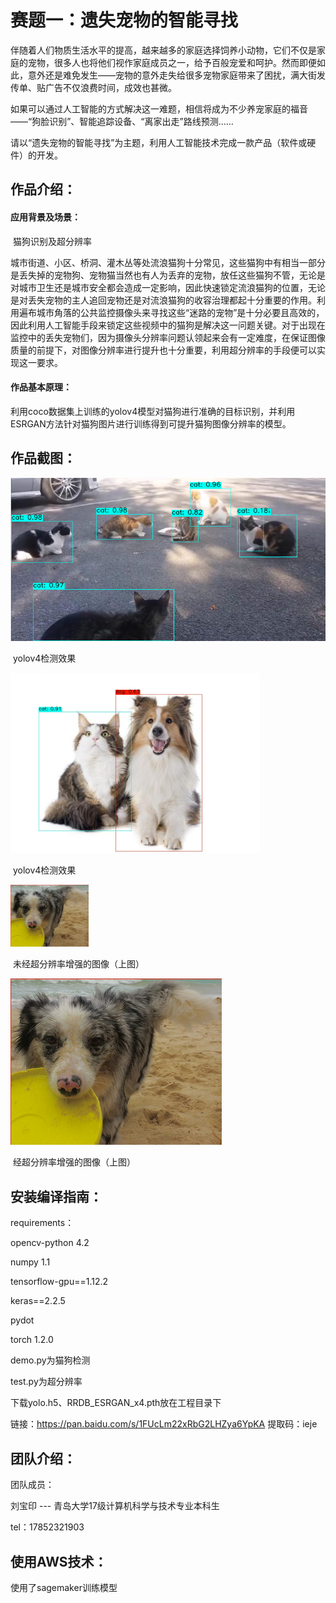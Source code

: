 # 赛题一：遗失宠物的智能寻找

伴随着人们物质生活水平的提高，越来越多的家庭选择饲养小动物，它们不仅是家庭的宠物，很多人也将他们视作家庭成员之一，给予百般宠爱和呵护。然而即便如此，意外还是难免发生——宠物的意外走失给很多宠物家庭带来了困扰，满大街发传单、贴广告不仅浪费时间，成效也甚微。

如果可以通过人工智能的方式解决这一难题，相信将成为不少养宠家庭的福音——“狗脸识别”、智能追踪设备、“离家出走”路线预测……

请以“遗失宠物的智能寻找”为主题，利用人工智能技术完成一款产品（软件或硬件）的开发。



## 作品介绍：

#### 应用背景及场景： 

​		猫狗识别及超分辨率

​		城市街道、小区、桥洞、灌木丛等处流浪猫狗十分常见，这些猫狗中有相当一部分是丢失掉的宠物狗、宠物猫当然也有人为丢弃的宠物，放任这些猫狗不管，无论是对城市卫生还是城市安全都会造成一定影响，因此快速锁定流浪猫狗的位置，无论是对丢失宠物的主人追回宠物还是对流浪猫狗的收容治理都起十分重要的作用。利用遍布城市角落的公共监控摄像头来寻找这些“迷路的宠物”是十分必要且高效的，因此利用人工智能手段来锁定这些视频中的猫狗是解决这一问题关键。对于出现在监控中的丢失宠物们，因为摄像头分辨率问题认领起来会有一定难度，在保证图像质量的前提下，对图像分辨率进行提升也十分重要，利用超分辨率的手段便可以实现这一要求。

#### 作品基本原理：

​		利用coco数据集上训练的yolov4模型对猫狗进行准确的目标识别，并利用ESRGAN方法针对猫狗图片进行训练得到可提升猫狗图像分辨率的模型。

## 作品截图：

<img src="猫狗识别超分辨率-早安喵\yolov4+SRGan\images\res\0.png" alt="0" style="zoom:80%;" />

​																		yolov4检测效果

<img src="猫狗识别超分辨率-早安喵\yolov4+SRGan\images\res\5.jpg" alt="5" style="zoom:50%;" />

​																	    yolov4检测效果

<img src="猫狗识别超分辨率-早安喵\yolov4+SRGan\images\lr2\01.jpg" alt="01" style="zoom:33%;" />

​																未经超分辨率增强的图像（上图）

<img src="猫狗识别超分辨率-早安喵\yolov4+SRGan\images\res_Sr\01_rltE.png" alt="01_rltE" style="zoom: 33%;" />

​															经超分辨率增强的图像（上图）



## 安装编译指南：

requirements：

opencv-python          4.2

numpy                        1.1

tensorflow-gpu==1.12.2

keras==2.2.5

pydot

torch                  1.2.0

demo.py为猫狗检测

test.py为超分辨率

下载yolo.h5、RRDB_ESRGAN_x4.pth放在工程目录下

链接：https://pan.baidu.com/s/1FUcLm22xRbG2LHZya6YpKA 
提取码：ieje

## 团队介绍：

团队成员：

刘宝印 --- 青岛大学17级计算机科学与技术专业本科生

tel：17852321903

## 使用AWS技术：

使用了sagemaker训练模型